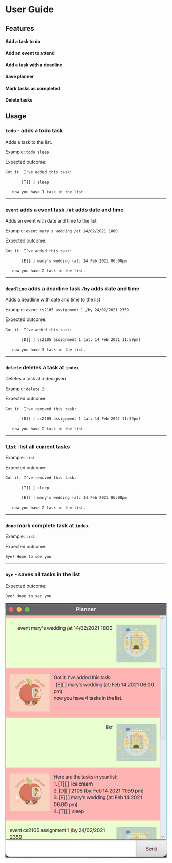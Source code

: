 # User Guide

## Features 

#### Add a task to do

#### Add an event to attend

#### Add a task with a deadline

#### Save planner

#### Mark tasks as completed

#### Delete tasks

## Usage

### `todo` - adds a todo task 

Adds a task to the list. 

Example: `todo sleep`

Expected outcome:

`Got it. I've added this task:`

`       [T][ ] sleep`

`   now you have 1 task in the list.`
________
### `event` adds a event task `/at` adds date and time 

Adds an event with date and time to the list

Example: `event mary's wedding /at 14/02/2021 1800`

Expected outcome:

`Got it. I've added this task:`

`       [E][ ] mary's wedding (at: 14 Feb 2021 06:00pm`

`   now you have 2 task in the list.`
________
### `deadline` adds a deadline task `/by` adds date and time

Adds a deadline with date and time to the list

Example: `event cs2105 assignment 1 /by 24/02/2021 2359`

Expected outcome:

`Got it. I've added this task:`

`       [D][ ] cs2105 assignment 1 (at: 14 Feb 2021 11:59pm)`

`   now you have 3 task in the list.`
________
### `delete` deletes a task at `index` 

Deletes a task at index given

Example:
`delete 3`

Expected outcome:

`Got it. I've removed this task:`

`       [D][ ] cs2105 assignment 1 (at: 14 Feb 2021 11:59pm)`

`   now you have 2 task in the list.`
________
### `list` -list all current tasks

Example: `list`

Expected outcome:

`Got it. I've removed this task:`

`       [T][ ] sleep`

`       [E][ ] mary's wedding (at: 14 Feb 2021 06:00pm`

`   now you have 2 task in the list.`
________
### `done` mark complete task at `index`

Example: `list`

Expected outcome:

`Bye! Hope to see you `
________
### `bye` - saves all tasks in the list

Expected outcome:

`Bye! Hope to see you `

![User interface](Ui.png)
